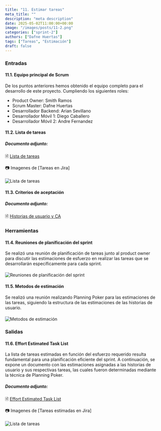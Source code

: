 ```yaml
---
title: "11. Estimar tareas"
meta_title: ""
description: "meta description"
date: 2025-05-02T11:00:00+00:00
image: "/images/posts/11-2.png"
categories: ["sprint-2"]
authors: ["Dafne Huertas"]
tags: ["Tareas", "Estimación"]
draft: false
---
```

### Entradas

#### 11.1. Equipo principal de Scrum
De los puntos anteriores hemos obtenido el equipo completo para el desarrollo de este proyecto. Cumpliendo los siguientes roles:

- Product Owner: Smith Ramos
- Scrum Master: Dafne Huertas
- Desarrollador Backend: Arian Sevillano
- Desarrollador Móvil 1: Diego Caballero
- Desarrollador Móvil 2: Andre Fernandez

#### 11.2. Lista de tareas

##### **Documento adjunto:**
🗎 [Lista de tareas](https://docs.google.com/document/d/1hz3541Hj6foB77w7X7nruC1tG5B6bGsst5RV54BRSBY/edit?usp=sharing)

 📷 Imagenes de [Tareas en Jira]
 <img src="/images/sprint_2/tareas.png" 
     alt="Lista de tareas" 
     style="display: block; margin: 20px auto; max-width: 100%;" />

#### 11.3. Criterios de aceptación

##### **Documento adjunto:**
 🗎 [Historias de usuario y CA](https://docs.google.com/document/d/1sIdfQjdWxxfKKSsrdSCN6mlUbvD0Fpc8kRO_dRiyUuE/edit?usp=sharing)


### Herramientas

#### 11.4. Reuniones de planificación del sprint
Se realizó una reunión de planificación de tareas junto al product owner para discutir las estimaciones de esfuerzo en realizar las tareas que se desarrollarán específicamente para cada sprint.

<img src="/images/sprint_2/scrum_team.jpg" 
     alt="Reuniones de planificación del sprint" 
     style="display: block; margin: 20px auto; max-width: 100%;" />

#### 11.5. Metodos de estimación
Se realizó una reunión realizando Planning Poker para las estimaciones de las tareas, siguiendo la estructura de las estimaciones de las historias de usuario.
<img src="/images/sprint_2/estimacion_poker.jpg" 
     alt="Metodos de estimación" 
     style="display: block; margin: 20px auto; max-width: 100%;" />

### Salidas

#### 11.6. Effort Estimated Task List
La lista de tareas estimadas en función del esfuerzo requerido resulta fundamental para una planificación eficiente del sprint. A continuación, se expone un documento con las estimaciones asignadas a las historias de usuario y sus respectivas tareas, las cuales fueron determinadas mediante la técnica de Planning Poker.

##### **Documento adjunto:**
 🗎 [Effort Estimated Task List](https://drive.google.com/file/d/1Qxb3_033ila0bnI6jPO1QrRUneqtbYMN/view?usp=sharing)

 📷 Imagenes de [Tareas estimadas en Jira]
 <img src="/images/sprint_2/tareas_estimadas.png" 
     alt="Lista de tareas" 
     style="display: block; margin: 20px auto; max-width: 100%;" />